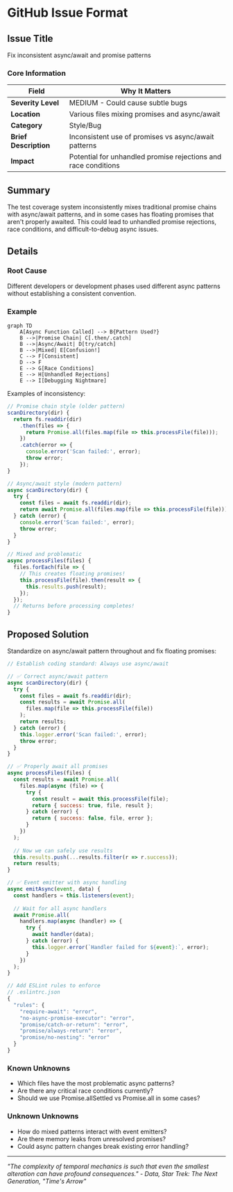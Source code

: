 # GitHub Issue Format

## Issue Title
Fix inconsistent async/await and promise patterns

### Core Information

| Field | Why It Matters |
|-------|---------------|
| **Severity Level** | MEDIUM - Could cause subtle bugs |
| **Location** | Various files mixing promises and async/await |
| **Category** | Style/Bug |
| **Brief Description** | Inconsistent use of promises vs async/await patterns |
| **Impact** | Potential for unhandled promise rejections and race conditions |

## Summary

The test coverage system inconsistently mixes traditional promise chains with async/await patterns, and in some cases has floating promises that aren't properly awaited. This could lead to unhandled promise rejections, race conditions, and difficult-to-debug async issues.

## Details

### Root Cause

Different developers or development phases used different async patterns without establishing a consistent convention.

### Example

```mermaid
graph TD
    A[Async Function Called] --> B{Pattern Used?}
    B -->|Promise Chain| C[.then/.catch]
    B -->|Async/Await| D[try/catch]
    B -->|Mixed| E[Confusion!]
    C --> F[Consistent]
    D --> F
    E --> G[Race Conditions]
    E --> H[Unhandled Rejections]
    E --> I[Debugging Nightmare]
```

Examples of inconsistency:
```javascript
// Promise chain style (older pattern)
scanDirectory(dir) {
  return fs.readdir(dir)
    .then(files => {
      return Promise.all(files.map(file => this.processFile(file)));
    })
    .catch(error => {
      console.error('Scan failed:', error);
      throw error;
    });
}

// Async/await style (modern pattern)
async scanDirectory(dir) {
  try {
    const files = await fs.readdir(dir);
    return await Promise.all(files.map(file => this.processFile(file)));
  } catch (error) {
    console.error('Scan failed:', error);
    throw error;
  }
}

// Mixed and problematic
async processFiles(files) {
  files.forEach(file => {
    // This creates floating promises!
    this.processFile(file).then(result => {
      this.results.push(result);
    });
  });
  // Returns before processing completes!
}
```

## Proposed Solution

Standardize on async/await pattern throughout and fix floating promises:

```javascript
// Establish coding standard: Always use async/await

// ✅ Correct async/await pattern
async scanDirectory(dir) {
  try {
    const files = await fs.readdir(dir);
    const results = await Promise.all(
      files.map(file => this.processFile(file))
    );
    return results;
  } catch (error) {
    this.logger.error('Scan failed:', error);
    throw error;
  }
}

// ✅ Properly await all promises
async processFiles(files) {
  const results = await Promise.all(
    files.map(async (file) => {
      try {
        const result = await this.processFile(file);
        return { success: true, file, result };
      } catch (error) {
        return { success: false, file, error };
      }
    })
  );
  
  // Now we can safely use results
  this.results.push(...results.filter(r => r.success));
  return results;
}

// ✅ Event emitter with async handling
async emitAsync(event, data) {
  const handlers = this.listeners(event);
  
  // Wait for all async handlers
  await Promise.all(
    handlers.map(async (handler) => {
      try {
        await handler(data);
      } catch (error) {
        this.logger.error(`Handler failed for ${event}:`, error);
      }
    })
  );
}

// Add ESLint rules to enforce
// .eslintrc.json
{
  "rules": {
    "require-await": "error",
    "no-async-promise-executor": "error",
    "promise/catch-or-return": "error",
    "promise/always-return": "error",
    "promise/no-nesting": "error"
  }
}
```

### Known Unknowns

- Which files have the most problematic async patterns?
- Are there any critical race conditions currently?
- Should we use Promise.allSettled vs Promise.all in some cases?

### Unknown Unknowns

- How do mixed patterns interact with event emitters?
- Are there memory leaks from unresolved promises?
- Could async pattern changes break existing error handling?

___

_"The complexity of temporal mechanics is such that even the smallest alteration can have profound consequences." - Data, Star Trek: The Next Generation, "Time's Arrow"_